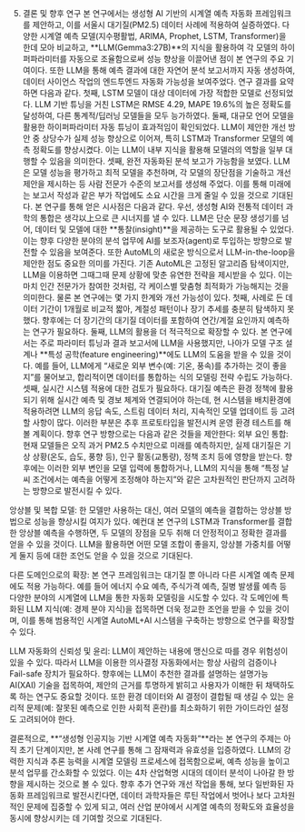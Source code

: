 5. 결론 및 향후 연구
본 연구에서는 생성형 AI 기반의 시계열 예측 자동화 프레임워크를 제안하고, 이를 서울시 대기질(PM2.5) 데이터 사례에 적용하여 실증하였다. 다양한 시계열 예측 모델(지수평활법, ARIMA, Prophet, LSTM, Transformer)을 한데 모아 비교하고, **LLM(Gemma3:27B)**의 지식을 활용하여 각 모델의 하이퍼파라미터를 자동으로 조율함으로써 성능 향상을 이끌어낸 점이 본 연구의 주요 기여이다. 또한 LLM을 통해 예측 결과에 대한 자연어 분석 보고서까지 자동 생성하여, 데이터 사이언스 작업의 엔드투엔드 자동화 가능성을 보여주었다.
연구 결과를 요약하면 다음과 같다. 첫째, LSTM 모델이 대상 데이터에 가장 적합한 모델로 선정되었다. LLM 기반 튜닝을 거친 LSTM은 RMSE 4.29, MAPE 19.6%의 높은 정확도를 달성하여, 다른 통계적/딥러닝 모델들을 모두 능가하였다. 둘째, 대규모 언어 모델을 활용한 하이퍼파라미터 자동 튜닝이 효과적임이 확인되었다. LLM이 제안한 개선 방안 중 상당수가 실제 성능 향상으로 이어져, 특히 LSTM과 Transformer 모델의 예측 정확도를 향상시켰다. 이는 LLM이 내부 지식을 활용해 모델러의 역할을 일부 대행할 수 있음을 의미한다. 셋째, 완전 자동화된 분석 보고가 가능함을 보였다. LLM은 모델 성능을 평가하고 최적 모델을 추천하며, 각 모델의 장단점을 기술하고 개선 제안을 제시하는 등 사람 전문가 수준의 보고서를 생성해 주었다. 이를 통해 미래에는 보고서 작성과 같은 부가 작업에도 소요 시간을 크게 줄일 수 있을 것으로 기대된다.
본 연구를 통해 얻은 시사점은 다음과 같다. 우선, 생성형 AI와 전통적 데이터 과학의 통합은 생각以上으로 큰 시너지를 낼 수 있다. LLM은 단순 문장 생성기를 넘어, 데이터 및 모델에 대한 **통찰(insight)**을 제공하는 도구로 활용될 수 있었다. 이는 향후 다양한 분야의 분석 업무에 AI를 보조자(agent)로 투입하는 방향으로 발전할 수 있음을 보여준다. 또한 AutoML의 새로운 방식으로서 LLM-in-the-loop을 제안한 점도 중요한 의미를 가진다. 기존 AutoML은 고정된 알고리즘 탐색이지만, LLM을 이용하면 그때그때 문제 상황에 맞춘 유연한 전략을 제시받을 수 있다. 이는 마치 인간 전문가가 참여한 것처럼, 각 케이스별 맞춤형 최적화가 가능해지는 것을 의미한다.
물론 본 연구에는 몇 가지 한계와 개선 가능성이 있다. 첫째, 사례로 든 데이터 기간이 1개월로 비교적 짧아, 계절성 패턴이나 장기 추세를 충분히 탐색하지 못했다. 향후에는 더 장기간의 대기질 데이터를 포함하여 연간/계절 요인까지 예측하는 연구가 필요하다. 둘째, LLM의 활용을 더 적극적으로 확장할 수 있다. 본 연구에서는 주로 파라미터 튜닝과 결과 보고서에 LLM을 사용했지만, 나아가 모델 구조 설계나 **특성 공학(feature engineering)**에도 LLM의 도움을 받을 수 있을 것이다. 예를 들어, LLM에게 “새로운 외부 변수(예: 기온, 풍속)를 추가하는 것이 좋을지”를 물어보고, 합리적이면 데이터를 통합하는 식의 모델링 전략 수립도 가능하다. 셋째, 실시간 시스템 적용에 대한 검토가 필요하다. 대기질 예측은 환경 정책에 활용되기 위해 실시간 예측 및 경보 체계와 연결되어야 하는데, 현 시스템을 배치환경에 적용하려면 LLM의 응답 속도, 스트림 데이터 처리, 지속적인 모델 업데이트 등 고려할 사항이 많다. 이러한 부분은 추후 프로토타입을 발전시켜 운영 환경 테스트를 해볼 계획이다.
향후 연구 방향으로는 다음과 같은 것들을 제안한다:
외부 요인 통합: 현재 모델들은 오직 과거 PM2.5 수치만으로 미래를 예측하지만, 실제 대기질은 기상 상황(온도, 습도, 풍향 등), 인구 활동(교통량), 정책 조치 등에 영향을 받는다. 향후에는 이러한 외부 변인을 모델 입력에 통합하거나, LLM의 지식을 통해 “특정 날씨 조건에서는 예측을 어떻게 조정해야 하는지”와 같은 고차원적인 판단까지 고려하는 방향으로 발전시킬 수 있다.


앙상블 및 복합 모델: 한 모델만 사용하는 대신, 여러 모델의 예측을 결합하는 앙상블 방법으로 성능을 향상시킬 여지가 있다. 예컨대 본 연구의 LSTM과 Transformer를 결합한 앙상블 예측을 수행하면, 두 모델의 장점을 모두 취해 더 안정적이고 정확한 결과를 얻을 수 있을 것이다. LLM을 활용하면 어떤 모델 조합이 좋을지, 앙상블 가중치를 어떻게 둘지 등에 대한 조언도 얻을 수 있을 것으로 기대된다.


다른 도메인으로의 확장: 본 연구 프레임워크는 대기질 뿐 아니라 다른 시계열 예측 문제에도 적용 가능하다. 예를 들어 에너지 수요 예측, 주식가격 예측, 질병 발생률 예측 등 다양한 분야의 시계열에 LLM을 통한 자동화 모델링을 시도할 수 있다. 각 도메인에 특화된 LLM 지식(예: 경제 분야 지식)을 접목하면 더욱 정교한 조언을 받을 수 있을 것이며, 이를 통해 범용적인 시계열 AutoML+AI 시스템을 구축하는 방향으로 연구를 확장할 수 있다.


LLM 자동화의 신뢰성 및 윤리: LLM이 제안하는 내용에 맹신으로 따를 경우 위험성이 있을 수 있다. 따라서 LLM을 이용한 의사결정 자동화에서는 항상 사람의 검증이나 Fail-safe 장치가 필요하다. 향후에는 LLM이 추천한 결과를 설명하는 설명가능 AI(XAI) 기술을 접목하여, 제안의 근거를 투명하게 밝히고 사용자가 이해한 뒤 채택하도록 하는 연구도 중요할 것이다. 또한 환경 데이터와 AI 결정이 결합될 때 생길 수 있는 윤리적 문제(예: 잘못된 예측으로 인한 사회적 혼란)를 최소화하기 위한 가이드라인 설정도 고려되어야 한다.


결론적으로, **“생성형 인공지능 기반 시계열 예측 자동화”**라는 본 연구의 주제는 아직 초기 단계이지만, 본 사례 연구를 통해 그 잠재력과 유효성을 입증하였다. LLM의 강력한 지식과 추론 능력을 시계열 모델링 프로세스에 접목함으로써, 예측 성능을 높이고 분석 업무를 간소화할 수 있었다. 이는 4차 산업혁명 시대의 데이터 분석이 나아갈 한 방향을 제시하는 것으로 볼 수 있다. 향후 추가 연구와 개선 작업을 통해, 보다 일반화된 자동화 프레임워크로 발전시킨다면, 데이터 과학자들은 루틴 작업에서 벗어나 보다 고차원적인 문제에 집중할 수 있게 되고, 여러 산업 분야에서 시계열 예측의 정확도와 효율성을 동시에 향상시키는 데 기여할 것으로 기대된다.
